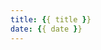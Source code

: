 ```yaml
---
title: {{ title }}
date: {{ date }}
---
```

<meta name="baidu-site-verification" content="code-6zSmzY7erx" />
